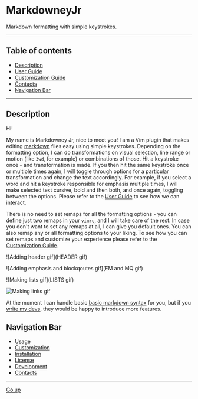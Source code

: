 MarkdowneyJr
============

Markdown formatting with simple keystrokes.

-----

Table of contents
-----------------

+ [Description](https://github.com/boson-joe/markdowneyJR#description)
+ [User Guide](https://github.com/boson-joe/markdowneyJR/wiki/MarkdowneyJr-User-Guide)
+ [Customization Guide](https://github.com/boson-joe/markdowneyJR/wiki/MarkdowneyJr-Customization-Guide)
+ [Contacts](https://github.com/boson-joe/markdowneyJR/wiki/MarkdowneyJr-contacts)
+ [Navigation Bar](https://github.com/boson-joe/markdowneyJR#navigation-bar)

-----

Description
-----------

Hi!

My name is Markdowney Jr, nice to meet you! I am a Vim plugin that makes editing [markdown](https://www.markdownguide.org/) files easy using simple keystrokes. Depending on the formatting option, I can do transformations on visual selection, line range or motion (like `3wd`, for example) or combinations of those. Hit a keystroke once - and transformation is made. If you then hit the same keystroke once or multiple times again, I will toggle through options for a particular transformation and change the text accordingly. For example, if you select a word and hit a keystroke responsible for emphasis multiple times, I  will make selected text cursive, bold and then both, and once again, toggling between the options. Please refer to the [User Guide](https://github.com/boson-joe/markdowneyJR/wiki/MarkdowneyJr-User-Guide) to see how we can interact.

There is no need to set remaps for all the formatting options - you can define just two remaps in your `vimrc`, and I will take care of the rest. In case you don't want to set any remaps at all, I can give you default ones. You can also remap any or all formatting options to your liking. To see how you can set remaps and customize your experience please refer to the [Customization Guide](https://github.com/boson-joe/markdowneyJR/wiki/MarkdowneyJr-Customization-Guide).


![Adding header gif](HEADER gif)

![Adding emphasis and blockqoutes gif](EM and MQ gif)

![Making lists gif](LISTS gif)

![Making links gif](/home/admin/.vim/markdownify/Img/Making_links_gif)


At the moment I can handle basic [basic markdown syntax](https://www.markdownguide.org/basic-syntax/) for you, but if you [write my devs](https://github.com/boson-joe/markdowneyJR/wiki/MarkdowneyJr-contacts), they would be happy to introduce more features.

Navigation Bar
--------------

* [Usage](https://github.com/boson-joe/markdowneyJR/wiki/MarkdowneyJr-User-Guide)
* [Customization](https://github.com/boson-joe/markdowneyJR/wiki/MarkdowneyJr-Customization-Guide)
* [Installation](https://github.com/boson-joe/markdowneyJR/wiki/MarkdowneyJr-Installation-Guide)
* [License](https://github.com/boson-joe/markdowneyJR/blob/master/license.txt)
* [Development](https://github.com/boson-joe/markdowneyJR/wiki/MarkdowneyJr-development)
* [Contacts](https://github.com/boson-joe/markdowneyJR/wiki/MarkdowneyJr-contacts)

-----

[Go up](https://github.com/boson-joe/markdowneyJR#markdowneyjr)

